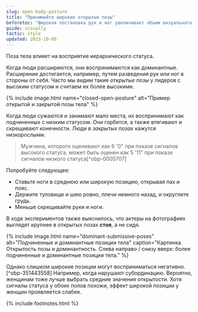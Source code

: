 ```yaml
---
slug: open-body-posture
title: "Принимайте широкие открытые позы"
beforetoc: "Широкая постановка рук и ног увеличивает объем визуального пространства, занимаемого телом, что ведет к переоценке роста."
guide: visually
tactic: style
updated: 2023-10-05
---
```

Поза тела влияет на восприятие иерархического статуса.

Когда люди расширяются, они воспринимаются как доминантные. Расширение достигается, например, путем разведения рук или ног в стороны от себя. Часто мы видим такие *открытые позы* у лидеров с высоким статусом и считаем их более высокими.

{% include image.html name="closed-open-posture" alt="Пример открытой и закрытой позы тела" %}

Когда люди сужаются и занимают мало места, их воспринимают как подчиненных с низким статусом. Они горбятся, а также втягивают и скрещивают конечности. Люди в *закрытых позах* кажутся низкорослыми.

> Мужчина, которого оценивают как 6 '0" при показе сигналов высокого статуса, может быть оценен как 5 '11" при показе сигналов низкого статуса[^obp-0005707]

Попробуйте следующее:

- Ставьте ноги в среднюю или широкую позицию, открывая пах и пояс.
- Держите туловище и шею ровно, плечи немного назад, и округлите грудь.
- Меньше скрещивайте руки и ноги.

В ходе экспериментов также выяснилось, что актеры на фотографиях выглядят крупнее в открытых позах **стоя**, а не сидя.

{% include image.html name="dominant-submissive-poses" alt="Подчиненные и доминантные позиции тела" caption="Картинка. Открытость позы и доминантность. Слева направо / снизу вверх: более подчиненные и доминантные позиции тела." %}

Однако слишком широкие позиции могут восприниматься негативно.[^obp-351443558] Например, когда нарушают субординацию. Вероятно, женщинам тоже лучше выбрать средние значения открытости. Хотя сигналы статуса у обоих полов похожи, эффект широкой позиции у женщин проявляется слабее.

{% include footnotes.html %}
